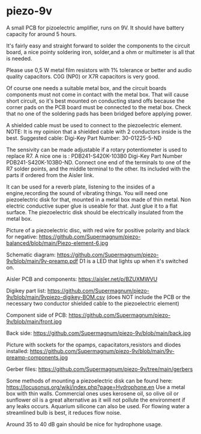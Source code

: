 # piezo-9v
A small PCB for pizoelectric amplifier, runs on 9V.
It should have battery capacity for around 5 hours.

It's fairly easy and straight forward to solder the components to the circuit board, a nice pointy soldering iron, solder,and a ohm or multimeter is all that is needed. 

Please use 0,5 W metal film resistors with 1% tolerance or better and audio quality capacitors.
C0G (NP0) or X7R capacitors is very good.

Of course one needs a suitable metal box, and the circuit boards components must not come in contact with the metal box. 
That will cause short circuit, so it's best mounted on conducting stand offs because the corner pads on the PCB board must be connected to the metal box.
Check that no one of the soldering pads has been bridged before applying power.

A shielded cable must be used to connect to the piezoelectric element.
NOTE:
It is my opinion that a shielded cable with 2 conductors inside is the best.
Suggested cable: Digi-Key Part Number: 30-01225-5-ND

The sensivity can be made adjustable if a rotary potentiometer is used to replace R7.
A nice one is : PDB241-S420K-103B0 Digi-Key Part Number PDB241-S420K-103B0-ND. 
Connect one end of the terminals to one of the R7 solder points, and the middle terminal to the other. Its included with the parts if ordered from the Aisler link.

It can be used for a reverb plate, listening to the insides of a engine,recording the sound of vibrating things. 
You will need one piezoelectric disk for that, mounted in a metal box made of thin metal. Non electric conductive super glue is useable for that. Just glue it to a flat surface. 
The piezoelectric disk should be electrically insulated from the metal box.

Picture of a piezoelectric disc, with red wire for positive polarity and black for negative: https://github.com/Supermagnum/piezo-balanced/blob/main/Piezo-element-6.jpg


Schematic diagram:
https://github.com/Supermagnum/piezo-9v/blob/main/9v-preamp.pdf
D1 is a LED that lights up when it's switched on.

Aisler PCB and components:
https://aisler.net/p/BZUXMWVU

Digikey part list:
https://github.com/Supermagnum/piezo-9v/blob/main/9vpiezo-digikey-BOM.csv
(does NOT include the PCB or the necessary two conductor shielded cable to the piezoelectric element)

Component side of PCB:
https://github.com/Supermagnum/piezo-9v/blob/main/front.jpg

Back side:
https://github.com/Supermagnum/piezo-9v/blob/main/back.jpg

Picture with sockets for the opamps, capacitators,resistors and diodes installed:
https://github.com/Supermagnum/piezo-9v/blob/main/9v-preamp-components.jpg

Gerber files:
https://github.com/Supermagnum/piezo-9v/tree/main/gerbers

Some methods of mounting a piezoelectric disk can be found here:
https://locusonus.org/wiki/index.php?page=Hydrophone.en
Use a metal box with thin walls.
Commercial ones uses kerosene oil, so olive oil or sunflower oil is a great alternative as it will not pollute the environment if any leaks occurs. Aquarium silicone can also be used.
For flowing water a streamlined bulb is best, it reduces flow noise.

Around 35 to 40 dB gain should be nice for hydrophone usage.


